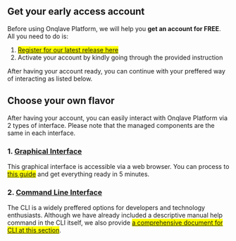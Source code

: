 
## **Get your early access account**

Before using Onqlave Platform, we will help you **get an account for FREE**. All you need to do is:

1. <mark><a href="https://www.onqlave.com/contact" target="_blank"> Register for our latest release here </a></mark>
2. Activate your account by kindly going through the provided instruction

After having your account ready, you can continue with your preffered way of interacting as listed below.


## **Choose your own flavor**

After having your account, you can easily interact with Onqlave Platform via 2 types of interface. Please note that the managed components are the same in each interface.

### **1. [Graphical Interface](../../guides/web-app-guide/overview-gui)**

This graphical interface is accessible via a web browser. You can process to <mark>[this guide](../../guides/web-app-guide/overview-gui)</mark> and get everything ready in 5 minutes.

### **2. [Command Line Interface](../../guides/cli-guide/overview-cli)**

The CLI is a widely preffered options for developers and technology enthusiasts. Although we have already included a descriptive manual help command in the CLI itself, we also provide <mark>[a comprehensive document for CLI at this section](../../guides/cli-guide/overview-cli)</mark>.

